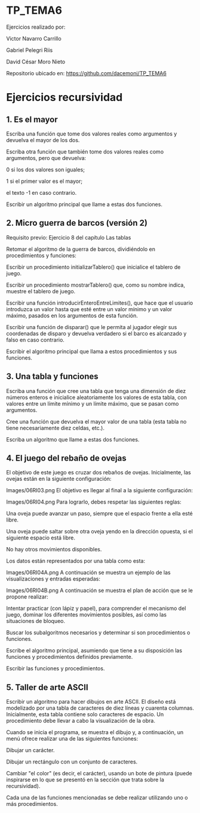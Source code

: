 # TP_TEMA6

Ejercicios realizado por: 

Victor Navarro Carrillo

Gabriel Pelegri Riis 

David César Moro Nieto 

Repositorio ubicado en: https://github.com/dacemoni/TP_TEMA6

# Ejercicios recursividad

## 1. Es el mayor
Escriba una función que tome dos valores reales como argumentos y devuelva el mayor de los dos.

Escriba otra función que también tome dos valores reales como argumentos, pero que devuelva:

0 si los dos valores son iguales;

1 si el primer valor es el mayor;

el texto -1 en caso contrario.

Escribir un algoritmo principal que llame a estas dos funciones.

## 2. Micro guerra de barcos (versión 2)
Requisito previo: Ejercicio 8 del capítulo Las tablas

Retomar el algoritmo de la guerra de barcos, dividiéndolo en procedimientos y funciones:

Escribir un procedimiento initializarTablero() que inicialice el tablero de juego.

Escribir un procedimiento mostrarTablero() que, como su nombre indica, muestre el tablero de juego.

Escribir una función introducirEnteroEntreLimites(), que hace que el usuario introduzca un valor hasta que esté entre un valor mínimo y un valor máximo, pasados en los argumentos de esta función.

Escribir una función de disparar() que le permita al jugador elegir sus coordenadas de disparo y devuelva verdadero si el barco es alcanzado y falso en caso contrario.

Escribir el algoritmo principal que llama a estos procedimientos y sus funciones. 

## 3. Una tabla y funciones
Escriba una función que cree una tabla que tenga una dimensión de diez números enteros e inicialice aleatoriamente los valores de esta tabla, con valores entre un límite mínimo y un límite máximo, que se pasan como argumentos.

Cree una función que devuelva el mayor valor de una tabla (esta tabla no tiene necesariamente diez celdas, etc.).

Escriba un algoritmo que llame a estas dos funciones.

## 4. El juego del rebaño de ovejas
El objetivo de este juego es cruzar dos rebaños de ovejas. Inicialmente, las ovejas están en la siguiente configuración:

Images/06RI03.png
El objetivo es llegar al final a la siguiente configuración:

Images/06RI04.png
Para lograrlo, debes respetar las siguientes reglas:

Una oveja puede avanzar un paso, siempre que el espacio frente a ella esté libre.

Una oveja puede saltar sobre otra oveja yendo en la dirección opuesta, si el siguiente espacio está libre.

No hay otros movimientos disponibles.

Los datos están representados por una tabla como esta:

Images/06RI04A.png
A continuación se muestra un ejemplo de las visualizaciones y entradas esperadas:

Images/06RI04B.png
A continuación se muestra el plan de acción que se le propone realizar:

Intentar practicar (con lápiz y papel), para comprender el mecanismo del juego, dominar los diferentes movimientos posibles, así como las situaciones de bloqueo.

Buscar los subalgoritmos necesarios y determinar si son procedimientos o funciones.

Escribe el algoritmo principal, asumiendo que tiene a su disposición las funciones y procedimientos definidos previamente.

Escribir las funciones y procedimientos.

## 5. Taller de arte ASCII
Escribir un algoritmo para hacer dibujos en arte ASCII. El diseño está modelizado por una tabla de caracteres de diez líneas y cuarenta columnas. Inicialmente, esta tabla contiene solo caracteres de espacio. Un procedimiento debe llevar a cabo la visualización de la obra.

Cuando se inicia el programa, se muestra el dibujo y, a continuación, un menú ofrece realizar una de las siguientes funciones:

Dibujar un carácter.

Dibujar un rectángulo con un conjunto de caracteres.

Cambiar "el color" (es decir, el carácter), usando un bote de pintura (puede inspirarse en lo que se presentó en la sección que trata sobre la recursividad).

Cada una de las funciones mencionadas se debe realizar utilizando uno o más procedimientos.

